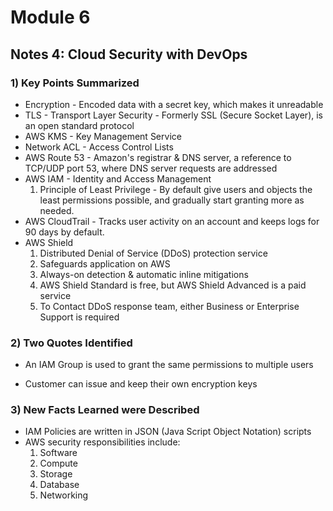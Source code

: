 # Module 6 
## Notes 4: Cloud Security with DevOps

### 1) Key Points Summarized
- Encryption - Encoded data with a secret key, which makes it unreadable
- TLS - Transport Layer Security - Formerly SSL (Secure Socket Layer), is an open standard protocol
- AWS KMS - Key Management Service
- Network ACL - Access Control Lists
- AWS Route 53 - Amazon's registrar & DNS server, a reference to TCP/UDP port 53, where DNS server requests are addressed
- AWS IAM - Identity and Access Management
  1. Principle of Least Privilege - By default give users and objects the least permissions possible, and gradually start granting more as needed.
- AWS CloudTrail - Tracks user activity on an account and keeps logs for 90 days by default.
- AWS Shield 
  1. Distributed Denial of Service (DDoS) protection service
  2. Safeguards application on AWS
  3. Always-on detection & automatic inline mitigations
  4. AWS Shield Standard is free, but AWS Shield Advanced is a paid service
  5. To Contact DDoS response team, either Business or Enterprise Support is required
### 2) Two Quotes Identified
- An IAM Group is used to grant the same permissions to multiple users

- Customer can issue and keep their own encryption keys
  

### 3) New Facts Learned were Described
- IAM Policies are written in JSON (Java Script Object Notation) scripts
- AWS security responsibilities include:
  1. Software
  2. Compute
  3. Storage
  4. Database
  5. Networking

